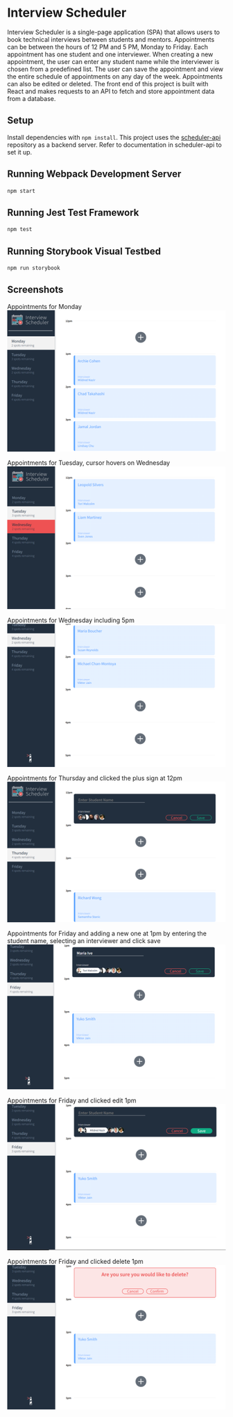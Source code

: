 # Interview Scheduler

Interview Scheduler is a single-page application (SPA) that allows users to book technical interviews between students and mentors. Appointments can be between the hours of 12 PM and 5 PM, Monday to Friday. Each appointment has one student and one interviewer. When creating a new appointment, the user can enter any student name while the interviewer is chosen from a predefined list. The user can save the appointment and view the entire schedule of appointments on any day of the week. Appointments can also be edited or deleted. The front end of this project is built with React and makes requests to an API to fetch and store appointment data from a database.

## Setup

Install dependencies with `npm install`.
This project uses the [scheduler-api](https://github.com/lighthouse-labs/scheduler-api) repository as a backend server. Refer to documentation in scheduler-api to set it up.

## Running Webpack Development Server

```sh
npm start
```

## Running Jest Test Framework

```sh
npm test
```

## Running Storybook Visual Testbed

```sh
npm run storybook
```

## Screenshots

Appointments for Monday
![Mon](https://github.com/ive-m/scheduler/blob/master/docs/Mon.png?raw=true) 

Appointments for Tuesday, cursor hovers on Wednesday
![Tue](https://github.com/ive-m/scheduler/blob/master/docs/Tue.png?raw=true) 

Appointments for Wednesday including 5pm
![Wed](https://github.com/ive-m/scheduler/blob/master/docs/Wed.png?raw=true)

Appointments for Thursday and clicked the plus sign at 12pm
![Thu](https://github.com/ive-m/scheduler/blob/master/docs/Thu.png?raw=true)

Appointments for Friday and adding a new one at 1pm by entering the student name, selecting an interviewer and click save
![Fri-new](https://github.com/ive-m/scheduler/blob/master/docs/Fri.png?raw=true)

Appointments for Friday and clicked edit 1pm
![Fri-edit](https://github.com/ive-m/scheduler/blob/master/docs/Fri-edit.png?raw=true)

Appointments for Friday and clicked delete 1pm
![Fri-delete](https://github.com/ive-m/scheduler/blob/master/docs/Fri-delete.png?raw=true)

